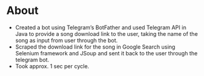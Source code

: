 # About
- Created a bot using Telegram’s BotFather and used Telegram API in Java to
provide a song download link to the user, taking the name of the song as input
from user through the bot.
- Scraped the download link for the song in Google Search using Selenium
framework and JSoup and sent it back to the user through the telegram bot.
- Took approx. 1 sec per cycle.

